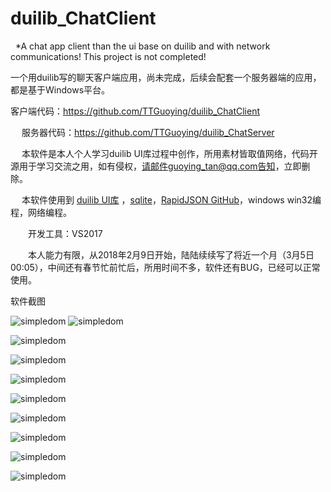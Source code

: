 # duilib_ChatClient
 
*A chat app client than the ui base on duilib and with network communications! This project is not completed!
 

一个用duilib写的聊天客户端应用，尚未完成，后续会配套一个服务器端的应用，都是基于Windows平台。
     

   客户端代码：https://github.com/TTGuoying/duilib_ChatClient

　 服务器代码：https://github.com/TTGuoying/duilib_ChatServer

　 本软件是本人个人学习duilib UI库过程中创作，所用素材皆取值网络，代码开源用于学习交流之用，如有侵权，请邮件guoying_tan@qq.com告知，立即删除。

　 本软件使用到 [duilib UI库](https://github.com/duilib/duilib) ，[sqlite](http://www.sqlite.org/index.html)，[RapidJSON GitHub](https://github.com/Tencent/rapidjson/)，windows win32编程，网络编程。

　　开发工具：VS2017

　　本人能力有限，从2018年2月9日开始，陆陆续续写了将近一个月（3月5日 00:05），中间还有春节忙前忙后，所用时间不多，软件还有BUG，已经可以正常使用。
 
软件截图

![simpledom](Doc/登录.png)
![simpledom](Doc/服务器设置.png)

![simpledom](Doc/注册.png)

![simpledom](Doc/聊天1.png)

![simpledom](Doc/聊天2.png)

![simpledom](Doc/联系人.png)

![simpledom](Doc/添加好友.png)

![simpledom](Doc/好友请求.png)

![simpledom](Doc/客户端界面设计(1).png)

![simpledom](Doc/服务器数据库E-R图.png)
